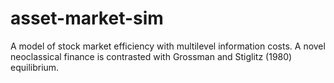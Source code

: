 # asset-market-sim
A model of stock market efficiency with multilevel information costs. A novel neoclassical finance is contrasted with Grossman and Stiglitz (1980) equilibrium.
